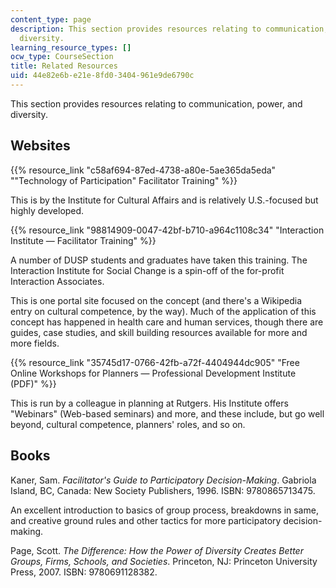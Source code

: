 ```yaml
---
content_type: page
description: This section provides resources relating to communication, power, and
  diversity.
learning_resource_types: []
ocw_type: CourseSection
title: Related Resources
uid: 44e82e6b-e21e-8fd0-3404-961e9de6790c
---
```


This section provides resources relating to communication, power, and diversity.

Websites
--------

{{% resource_link "c58af694-87ed-4738-a80e-5ae365da5eda" "\"Technology of Participation\" Facilitator Training" %}}

This is by the Institute for Cultural Affairs and is relatively U.S.-focused but highly developed.

{{% resource_link "98814909-0047-42bf-b710-a964c1108c34" "Interaction Institute — Facilitator Training" %}}

A number of DUSP students and graduates have taken this training. The Interaction Institute for Social Change is a spin-off of the for-profit Interaction Associates.

This is one portal site focused on the concept (and there's a Wikipedia entry on cultural competence, by the way). Much of the application of this concept has happened in health care and human services, though there are guides, case studies, and skill building resources available for more and more fields.

{{% resource_link "35745d17-0766-42fb-a72f-4404944dc905" "Free Online Workshops for Planners — Professional Development Institute (PDF)" %}}

This is run by a colleague in planning at Rutgers. His Institute offers "Webinars" (Web-based seminars) and more, and these include, but go well beyond, cultural competence, planners' roles, and so on.

Books
-----

Kaner, Sam. _Facilitator's Guide to Participatory Decision-Making_. Gabriola Island, BC, Canada: New Society Publishers, 1996. ISBN: 9780865713475.

An excellent introduction to basics of group process, breakdowns in same, and creative ground rules and other tactics for more participatory decision-making.

Page, Scott. _The Difference: How the Power of Diversity Creates Better Groups, Firms, Schools, and Societies_. Princeton, NJ: Princeton University Press, 2007. ISBN: 9780691128382.